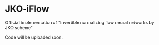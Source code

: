 # JKO-iFlow
 Official implementation of "Invertible normalizing flow neural networks by JKO scheme"

 Code will be uploaded soon.
